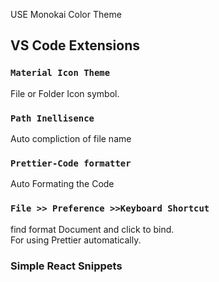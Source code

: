 USE Monokai Color Theme

## VS Code Extensions


### `Material Icon Theme`

File or Folder Icon symbol.<br />

### `Path Inellisence`

Auto compliction of file name

### `Prettier-Code formatter`

Auto Formating the Code

### `File >> Preference >>Keyboard Shortcut`

find format Document and click to bind.<br>
For using Prettier automatically.

### Simple React Snippets

